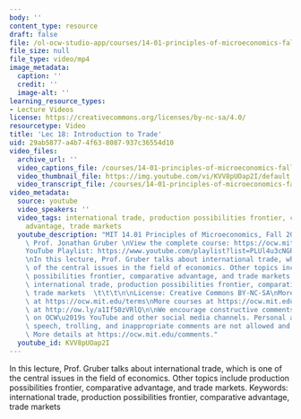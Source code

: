 ```yaml
---
body: ''
content_type: resource
draft: false
file: /ol-ocw-studio-app/courses/14-01-principles-of-microeconomics-fall-2023/1401-lecture18-2023nov08_360p_16_9.mp4
file_size: null
file_type: video/mp4
image_metadata:
  caption: ''
  credit: ''
  image-alt: ''
learning_resource_types:
- Lecture Videos
license: https://creativecommons.org/licenses/by-nc-sa/4.0/
resourcetype: Video
title: 'Lec 18: Introduction to Trade'
uid: 29ab5877-a4b7-4f63-8087-937c36554d10
video_files:
  archive_url: ''
  video_captions_file: /courses/14-01-principles-of-microeconomics-fall-2023/1ICSUYUeBPYe8MZ7ocD6c6XoDb6V8tFxB_transcript.webvtt
  video_thumbnail_file: https://img.youtube.com/vi/KVV8pUOap2I/default.jpg
  video_transcript_file: /courses/14-01-principles-of-microeconomics-fall-2023/1ICSUYUeBPYe8MZ7ocD6c6XoDb6V8tFxB_transcript.pdf
video_metadata:
  source: youtube
  video_speakers: ''
  video_tags: international trade, production possibilities frontier, comparative
    advantage, trade markets
  youtube_description: "MIT 14.01 Principles of Microeconomics, Fall 2023 \nInstructor:\
    \ Prof. Jonathan Gruber \nView the complete course: https://ocw.mit.edu/14-01F23\n\
    YouTube Playlist: https://www.youtube.com/playlist?list=PLUl4u3cNGP60V7HxLYRaJMbFzP77bzEjb\n\
    \nIn this lecture, Prof. Gruber talks about international trade, which is one\
    \ of the central issues in the field of economics. Other topics include production\
    \ possibilities frontier, comparative advantage, and trade markets. Keywords:\
    \ international trade, production possibilities frontier, comparative advantage,\
    \ trade markets  \t\t\t\n\nLicense: Creative Commons BY-NC-SA\nMore information\
    \ at https://ocw.mit.edu/terms\nMore courses at https://ocw.mit.edu\nSupport OCW\
    \ at http://ow.ly/a1If50zVRlQ\n\nWe encourage constructive comments and discussion\
    \ on OCW\u2019s YouTube and other social media channels. Personal attacks, hate\
    \ speech, trolling, and inappropriate comments are not allowed and may be removed.\
    \ More details at https://ocw.mit.edu/comments."
  youtube_id: KVV8pUOap2I
---
```

In this lecture, Prof. Gruber talks about international trade, which is one of the central issues in the field of economics. Other topics include production possibilities frontier, comparative advantage, and trade markets. Keywords: international trade, production possibilities frontier, comparative advantage, trade markets